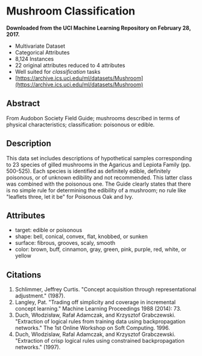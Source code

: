 # Mushroom Classification

**Downloaded from the UCI Machine Learning Repository on February 28, 2017.**

- Multivariate Dataset
- Categorical Attributes
- 8,124 Instances
- 22 original attributes reduced to 4 attributes
- Well suited for _classification_ tasks
- [https://archive.ics.uci.edu/ml/datasets/Mushroom](https://archive.ics.uci.edu/ml/datasets/Mushroom)

## Abstract

From Audobon Society Field Guide; mushrooms described in terms of physical characteristics; classification: poisonous or edible.

## Description

This data set includes descriptions of hypothetical samples corresponding to 23 species of gilled mushrooms in the Agaricus and Lepiota Family (pp. 500-525). Each species is identified as definitely edible, definitely poisonous, or of unknown edibility and not recommended. This latter class was combined with the poisonous one. The Guide clearly states that there is no simple rule for determining the edibility of a mushroom; no rule like "leaflets three, let it be" for Poisonous Oak and Ivy.

## Attributes

- target: edible or poisonous
- shape: bell, conical, convex, flat, knobbed, or sunken
- surface: fibrous, grooves, scaly, smooth
- color: brown, buff, cinnamon, gray, green, pink, purple, red, white, or yellow

## Citations

1. Schlimmer, Jeffrey Curtis. "Concept acquisition through representational adjustment." (1987).
2. Langley, Pat. "Trading off simplicity and coverage in incremental concept learning." Machine Learning Proceedings 1988 (2014): 73.
3. Duch, Włodzisław, Rafał Adamczak, and Krzysztof Grabczewski. "Extraction of logical rules from training data using backpropagation networks." The 1st Online Workshop on Soft Computing. 1996.
4. Duch, Wlodzislaw, Rafal Adamczak, and Krzysztof Grabczewski. "Extraction of crisp logical rules using constrained backpropagation networks." (1997).